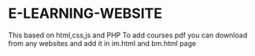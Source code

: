 # E-LEARNING-WEBSITE
This based on html,css,js and PHP 
To add courses pdf you can download from any websites and add it in im.html and bm.html page

